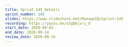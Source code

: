```yaml
---
title: Sprint 145 Details
sprint_number: 145
slides: https://www.slideshare.net/ManageIQ/sprint-145
recording: https://youtu.be/e3gQ6jxri_U
start_date: 2020-09-01
end_date: 2020-09-14
review_date: 2020-09-16
---
```


